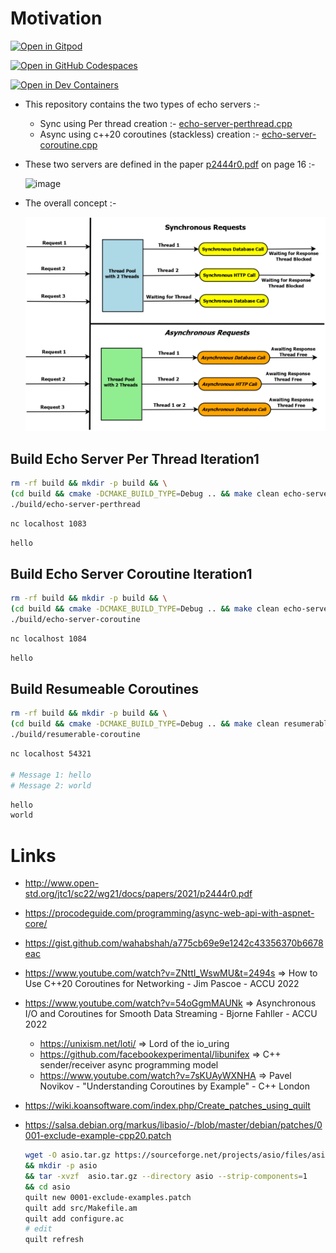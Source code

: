 
# Motivation

<a href="https://gitpod.io/#https://github.com/wahabshah/boost-asio-servers" rel="nofollow noopener noreferrer" target="_blank" class="after:hidden"><img src="https://gitpod.io/button/open-in-gitpod.svg" alt="Open in Gitpod"></a>

[![Open in GitHub Codespaces](https://github.com/codespaces/badge.svg)](https://github.com/codespaces/new?hide_repo_select=true&ref=main&repo=478262355&machine=standardLinux32gb&devcontainer_path=.devcontainer%2Fdevcontainer.json&location=WestEurope)

[![Open in Dev Containers](https://img.shields.io/static/v1?label=Dev%20Containers&message=Open&color=blue&logo=visualstudiocode)](https://vscode.dev/redirect?url=vscode://ms-vscode-remote.remote-containers/cloneInVolume?url=https://github.com/wahabshah/boost-asio-servers)


* This repository contains the two types of echo servers :-
  * Sync using Per thread creation :- [echo-server-perthread.cpp](./echo-server-perthread.cpp)
  * Async using c++20 coroutines (stackless) creation :- [echo-server-coroutine.cpp](./echo-server-coroutine.cpp) 
* These two servers are defined in the paper [p2444r0.pdf](http://www.open-std.org/jtc1/sc22/wg21/docs/papers/2021/p2444r0.pdf) on page 16 :-

  ![image](https://user-images.githubusercontent.com/8818025/162878885-f778b8dc-d6c9-425d-b3eb-a9f60796410f.png)
* The overall concept :-

  ![](./images/Async-Web-API.png)


## Build Echo Server Per Thread Iteration1
```sh
rm -rf build && mkdir -p build && \
(cd build && cmake -DCMAKE_BUILD_TYPE=Debug .. && make clean echo-server-perthread VERBOSE=1) && \
./build/echo-server-perthread
```

```sh
nc localhost 1083
```
```sh
hello
```


## Build Echo Server Coroutine Iteration1
```sh
rm -rf build && mkdir -p build && \
(cd build && cmake -DCMAKE_BUILD_TYPE=Debug .. && make clean echo-server-coroutine VERBOSE=1) && \
./build/echo-server-coroutine
```

```sh
nc localhost 1084
```
```sh
hello
```

## Build Resumeable Coroutines
```sh
rm -rf build && mkdir -p build && \
(cd build && cmake -DCMAKE_BUILD_TYPE=Debug .. && make clean resumerable-coroutine VERBOSE=1) && \
./build/resumerable-coroutine
```

```sh
nc localhost 54321

# Message 1: hello
# Message 2: world
```
```sh
hello
world
```


# Links

* http://www.open-std.org/jtc1/sc22/wg21/docs/papers/2021/p2444r0.pdf
* https://procodeguide.com/programming/async-web-api-with-aspnet-core/
* https://gist.github.com/wahabshah/a775cb69e9e1242c43356370b6678eac
* https://www.youtube.com/watch?v=ZNttI_WswMU&t=2494s => How to Use C++20 Coroutines for Networking - Jim Pascoe - ACCU 2022
* https://www.youtube.com/watch?v=54oGgmMAUNk => Asynchronous I/O and Coroutines for Smooth Data Streaming - Bjorne Fahller - ACCU 2022
  * https://unixism.net/loti/ => Lord of the io_uring
  * https://github.com/facebookexperimental/libunifex =>  C++ sender/receiver async programming model 
  * https://www.youtube.com/watch?v=7sKUAyWXNHA => Pavel Novikov - "Understanding Coroutines by Example" - C++ London

* https://wiki.koansoftware.com/index.php/Create_patches_using_quilt
* https://salsa.debian.org/markus/libasio/-/blob/master/debian/patches/0001-exclude-example-cpp20.patch
  ```sh
  wget -O asio.tar.gz https://sourceforge.net/projects/asio/files/asio/1.28.0%20%28Stable%29/asio-1.28.0.tar.gz/download \
  && mkdir -p asio                                                                                                       \
  && tar -xvzf  asio.tar.gz --directory asio --strip-components=1                                                        \
  && cd asio
  quilt new 0001-exclude-examples.patch
  quilt add src/Makefile.am
  quilt add configure.ac
  # edit
  quilt refresh
  ```